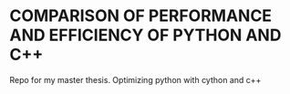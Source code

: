 # COMPARISON OF PERFORMANCE AND EFFICIENCY OF PYTHON AND C++
Repo for my master thesis. Optimizing python with cython and c++
